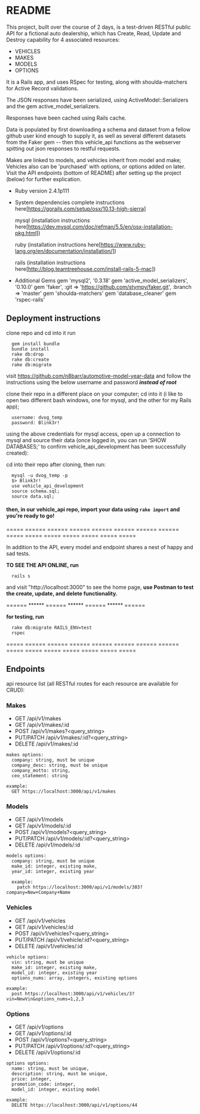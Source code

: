 # README

This project, built over the course of 2 days, is a test-driven RESTful public API for a fictional auto dealership, which has Create, Read, Update and Destroy capability for 4 associated resources:

* VEHICLES
* MAKES
* MODELS
* OPTIONS

It is a Rails app, and uses RSpec for testing, along with shoulda-matchers for Active Record validations.

The JSON responses have been serialized, using ActiveModel::Serializers and the gem active_model_serializers.

Responses have been cached using Rails cache.

Data is populated by first downloading a schema and dataset from a fellow github user kind enough to supply it, as well as several different datasets from the Faker gem -- then this vehicle_api functions as the webserver spitting out json responses to restful requests.

Makes are linked to models, and vehicles inherit from model and make; Vehicles also can be 'purchased' with options, or options added on later. Visit the API endpoints (bottom of README) after setting up the project (below) for further explication.

* Ruby version 2.4.1p111

* System dependencies
  complete instructions here[https://gorails.com/setup/osx/10.13-high-sierra]

    mysql (installation instructions here[https://dev.mysql.com/doc/refman/5.5/en/osx-installation-pkg.html])

    ruby (installation instructions here[https://www.ruby-lang.org/en/documentation/installation/])

    rails (installation instructions here[http://blog.teamtreehouse.com/install-rails-5-mac])

* Additional Gems
  gem 'mysql2', '0.3.18'
  gem 'active_model_serializers', '0.10.0'
  gem 'faker', :git => 'https://github.com/stympy/faker.git', :branch => 'master'
  gem 'shoulda-matchers'
  gem 'database_cleaner'
  gem 'rspec-rails'


## Deployment instructions
  clone repo and cd into it
  run
  ```shell
    gem install bundle
    bundle install
    rake db:drop
    rake db:create
    rake db:migrate
  ```

  visit https://github.com/n8barr/automotive-model-year-data and follow the instructions using the below username and password ***instead of root***

  clone their repo in a different place on your computer; cd into it (i like to open two different bash windows, one for mysql, and the other for my Rails app);

  ```shell
    username: dvog_temp
    password: Blink3r!
  ```
  using the above credentials for mysql access, open up a connection to mysql and source their data (once logged in, you can run 'SHOW DATABASES;' to confirm vehicle_api_development has been successfully created):

  cd into their repo after cloning, then run:
  ```shell
    mysql -u dvog_temp -p
    $> Blink3r!
    use vehicle_api_development
    source schema.sql;
    source data.sql;
  ```

#### then, in our vehicle_api repo, import your data using `rake import` and you're ready to go!


===== ====== ====== ====== ====== ====== ====== ====== ===== ===== ===== ===== ===== ===== =====

In addition to the API, every model and endpoint shares a nest of happy and sad tests.

  **TO SEE THE API ONLINE, run**
  ```shell
    rails s
  ```
  and visit "http://localhost:3000" to see the home page,
  **use Postman to test the create, update, and delete functionality.**

====== ****** ====== ****** ====== ****** ======


  **for testing, run**
  ```shell
    rake db:migrate RAILS_ENV=test
    rspec
  ```

===== ====== ====== ====== ====== ====== ====== ====== ===== ===== ===== ===== ===== ===== =====

## Endpoints

api resource list (all RESTful routes for each resource are available for CRUD):

### Makes
  * GET /api/v1/makes
  * GET /api/v1/makes/:id
  * POST /api/v1/makes?<query_string>
  * PUT/PATCH /api/v1/makes/:id?<query_string>
  * DELETE /api/v1/makes/:id

  ```shell
  makes options:
    company: string, must be unique
    company_desc: string, must be unique
    company_motto: string,
    ceo_statement: string

  example:
    GET https://localhost:3000/api/v1/makes

  ```

### Models
  * GET /api/v1/models
  * GET /api/v1/models/:id
  * POST /api/v1/models?\<query_string\>
  * PUT/PATCH /api/v1/models/:id?\<query_string\>
  * DELETE /api/v1/models/:id

  ```shell
  models options:
    company: string, must be unique
    make_id: integer, existing make,
    year_id: integer, existing year

    example:
      patch https://localhost:3000/api/v1/models/303?company=New+Company+Name

  ```

### Vehicles
  * GET /api/v1/vehicles
  * GET /api/v1/vehicles/:id
  * POST /api/v1/vehicles?\<query_string\>
  * PUT/PATCH /api/v1/vehicle/:id?\<query_string\>
  * DELETE /api/v1/vehicles/:id

  ```shell
  vehicle options:
    vin: string, must be unique
    make_id: integer, existing make,
    model_id: integer, existing year
    options_nums: array, integers, existing options

  example:
    post https://localhost:3000/api/v1/vehicles/3?vin=NewVin&options_nums=1,2,3
  ```

### Options
  * GET /api/v1/options
  * GET /api/v1/options/:id
  * POST /api/v1/options?\<query_string\>
  * PUT/PATCH /api/v1/options/:id?\<query_string\>
  * DELETE /api/v1/options/:id

  ```shell
  options options:
    name: string, must be unique,
    description: string, must be unique,
    price: integer,
    promotion_code: integer,
    model_id: integer, existing model

  example:
    DELETE https://localhost:3000/api/v1/options/44
  ```
